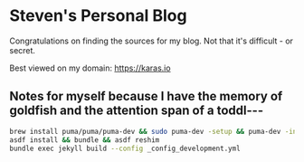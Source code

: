# Steven's Personal Blog

Congratulations on finding the sources for my blog.
Not that it's difficult - or secret.

Best viewed on my domain: https://karas.io

## Notes for myself because I have the memory of goldfish and the attention span of a toddl---

```bash
brew install puma/puma/puma-dev && sudo puma-dev -setup && puma-dev -install && ln -s ~/blog ~/.puma-dev/blog
asdf install && bundle && asdf reshim
bundle exec jekyll build --config _config_development.yml
```
